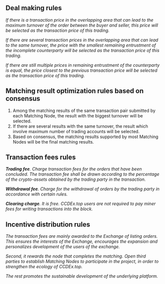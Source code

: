 ## Deal making rules    
*If there is a transaction price in the overlapping area that can lead to the maximum turnover of the order between the buyer and seller, this price will be selected as the transaction price of this trading.*
 
*If there are several transaction prices in the overlapping area that can lead to the same turnover, the price with the smallest remaining entrustment of the incomplete counterparty will be selected as the transaction price of this trading.*

*If there are still multiple prices in remaining entrustment of the counterparty is equal, the price closest to the previous transaction price will be selected as the transaction price of this trading.*

## Matching result optimization rules based on consensus
1.  Among the matching results of the same transaction pair submitted by each Matching Node, the result with the biggest turnover will be selected.
2.  If there are several results with the same turnover, the result which involve maximum number of trading accounts will be selected.
3.  Based on consensus, the matching results supported by most Matching Nodes will be the final matching results.

## Transaction fees rules
***Trading fee**. Charge transaction fees for the orders that have been concluded. The transaction fee shall be drawn according to the percentage of the crypto-assets obtained by the trading party in the transaction.*

***Withdrawal fee**. Charge for the withdrawal of orders by the trading party in accordance with certain rules.*

***Clearing charge**. It is free. CCDEx.top users are not required to pay miner fees for writing transactions into the block.*

## Incentive distribution rules
*The transaction fees are mainly awarded to the Exchange of listing orders. This ensures the interests of the Exchange, encourages the expansion and personalizes development of the users of the exchange.*

*Second, it rewards the node that completes the matching. Open third parties to establish Matching Nodes to participate in the project, in order to strengthen the ecology of CCDEx.top.*

*The rest promotes the sustainable development of the underlying platform.*
